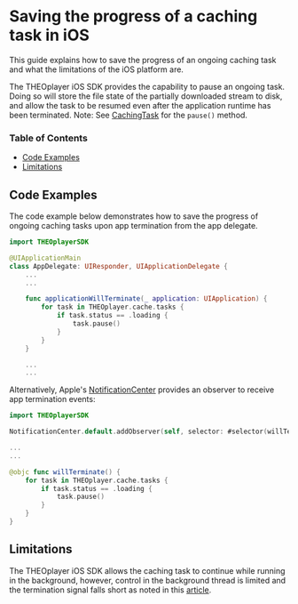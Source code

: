 # Saving the progress of a caching task in iOS

This guide explains how to save the progress of an ongoing caching task and what the limitations of the iOS platform are.

The THEOplayer iOS SDK provides the capability to pause an ongoing task. Doing so will store the file state of the partially downloaded stream to disk, and allow the task to be resumed even after the application runtime has been terminated.
Note: See [CachingTask](https://docs.theoplayer.com/api-reference/ios/Protocols/CachingTask.html) for the `pause()` method.

### Table of Contents

- [Code Examples](#code-examples)
- [Limitations](#limitations)

## Code Examples

The code example below demonstrates how to save the progress of ongoing caching tasks upon app termination from the app delegate.

```swift
import THEOplayerSDK

@UIApplicationMain
class AppDelegate: UIResponder, UIApplicationDelegate {
	...
    ...

    func applicationWillTerminate(_ application: UIApplication) {
        for task in THEOplayer.cache.tasks {
            if task.status == .loading {
                task.pause()
            }
        }
    }

    ...
    ...
```

Alternatively, Apple's [NotificationCenter](https://developer.apple.com/documentation/foundation/notificationcenter) provides an observer to receive app termination events:

```swift
import THEOplayerSDK

NotificationCenter.default.addObserver(self, selector: #selector(willTerminate), name: UIApplication.willTerminateNotification, object: nil)

...
...

@objc func willTerminate() {
    for task in THEOplayer.cache.tasks {
        if task.status == .loading {
            task.pause()
        }
    }
}

```

## Limitations

The THEOplayer iOS SDK allows the caching task to continue while running in the background, however, control in the background thread is limited and the termination signal falls short as noted in this [article](https://developer.apple.com/documentation/uikit/uiapplicationdelegate/1623111-applicationwillterminate).
